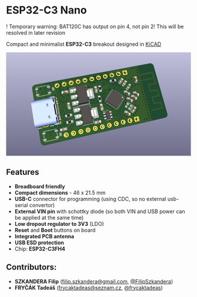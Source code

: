 # ESP32-C3 Nano

! Temporary warning: BAT120C has output on pin 4, not pin 2! This will be resolved in later revision

Compact and minimalist **ESP32-C3** breakout designed in [KiCAD](https://www.kicad.org/)

![Preview](docs/3d_preview.png "Preview")

## Features
- **Breadboard friendly**
- **Compact dimensions** - 46 x 21.5 mm
- **USB-C** connector for programming (using CDC, so no external usb-serial convertor)
- **External VIN pin** with schottky diode (so both VIN and USB power can be applied at the same time)
- **Low dropout regulator to 3V3** (LDO)
- **Reset** and **Boot** buttons on board
- **Integrated PCB antenna**
- **USB ESD protection**
- Chip: **ESP32-C3FH4**

## Contributors:
- **SZKANDERA Filip** (filip.szkandera@gmail.com, [@FilipSzkandera](https://github.com/FilipSzkandera/))
- **FRYČÁK Tadeáš** (frycaktadeas@seznam.cz, [@frycaktadeas](https://github.com/frycaktadeas/))

